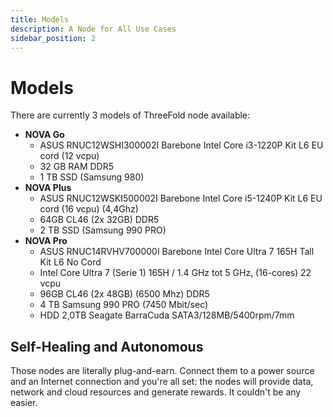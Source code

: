 ```yaml
---
title: Models
description: A Node for All Use Cases
sidebar_position: 2
---
```


# Models

There are currently 3 models of ThreeFold node available:

- **NOVA Go**
  - ASUS RNUC12WSHI300002I Barebone Intel Core i3-1220P Kit L6 EU cord (12 vcpu)
  - 32 GB RAM DDR5
  - 1 TB SSD (Samsung 980)
- **NOVA Plus**
  - ASUS RNUC12WSKI500002I Barebone Intel Core i5-1240P Kit L6 EU cord (16 vcpu) (4,4Ghz)
  - 64GB CL46 (2x 32GB) DDR5
  - 2 TB SSD (Samsung 990 PRO)
- **NOVA Pro**
  - ASUS RNUC14RVHV700000I Barebone Intel Core Ultra 7 165H Tall Kit L6 No Cord
  - Intel Core Ultra 7 (Serie 1) 165H / 1.4 GHz tot 5 GHz, (16-cores) 22 vcpu
  - 96GB CL46 (2x 48GB) (6500 Mhz) DDR5
  - 4 TB Samsung 990 PRO (7450 Mbit/sec)
  - HDD 2,0TB Seagate BarraCuda SATA3/128MB/5400rpm/7mm

## Self-Healing and Autonomous

Those nodes are literally plug-and-earn. Connect them to a power source and an Internet connection and you're all set: the nodes will provide data, network and cloud resources and generate rewards. It couldn't be any easier.